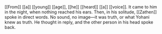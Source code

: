 [[From]] [[a]] [[young]] [[age]], [[he]] [[heard]] [[a]] [[voice]]. It came to him in the night, when nothing reached his ears. Then, in his solitude, [[Zathen]] spoke in direct words. No sound, no image—it was truth, or what Yohani knew as truth. He thought in reply, and the other person in his head spoke back.